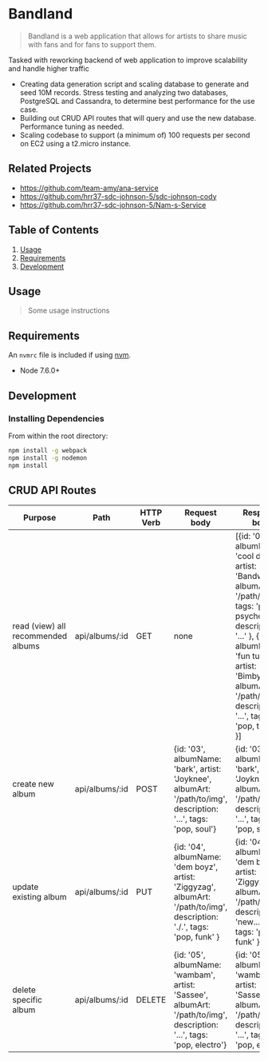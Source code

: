 # Bandland 
> Bandland is a web application that allows for artists to share music with fans and for fans to support them. 

Tasked with reworking backend of web application to improve scalability and handle higher traffic
- Creating data generation script and scaling database to generate and seed 10M records. Stress testing and analyzing two databases, PostgreSQL and Cassandra, to determine best performance for the use case. 
- Building out CRUD API routes that will query and use the new database. Performance tuning as needed.
- Scaling codebase to support (a minimum of) 100 requests per second on EC2 using a t2.micro instance. 


## Related Projects

  - https://github.com/team-amy/ana-service
  - https://github.com/hrr37-sdc-johnson-5/sdc-johnson-cody
  - https://github.com/hrr37-sdc-johnson-5/Nam-s-Service

## Table of Contents

1. [Usage](#Usage)
1. [Requirements](#requirements)
1. [Development](#development)

## Usage

> Some usage instructions

## Requirements

An `nvmrc` file is included if using [nvm](https://github.com/creationix/nvm).

- Node 7.6.0+

## Development

### Installing Dependencies

From within the root directory:

```sh
npm install -g webpack
npm install -g nodemon
npm install
```

## CRUD API Routes 

Purpose | Path | HTTP Verb | Request body        | Response body
--- | --- | --- | --- | --- 
read (view) all recommended albums | api/albums/:id | GET | none |  [{id: '01', albumName: 'cool dog', artist: 'Bandwidth', albumArt: '/path/to/img', tags: 'pop, psychedelic', description: '...' }, {id: '02', albumName: 'fun tunes', artist: 'Bimby', albumArt: '/path/to/img', description: '...', tags: 'pop, trance' }]
create new album | api/albums/:id | POST | {id: '03', albumName: 'bark', artist: 'Joyknee', albumArt: '/path/to/img', description: '...', tags: 'pop, soul'} | {id: '03', albumName: 'bark', artist: 'Joyknee', albumArt: '/path/to/img', description: '...', tags: 'pop, soul'}
update existing album | api/albums/:id | PUT | {id: '04', albumName: 'dem boyz', artist: 'Ziggyzag', albumArt: '/path/to/img', description: './.', tags: 'pop, funk' } | {id: '04', albumName: 'dem boyz', artist: 'Ziggyzag', albumArt: '/path/to/img', description: 'new...desc', tags: 'pop, funk' }
delete specific album | api/albums/:id | DELETE | {id: '05', albumName: 'wambam', artist: 'Sassee', albumArt: '/path/to/img', description: '...', tags: 'pop, electro'} | {id: '05', albumName: 'wambam', artist: 'Sassee', albumArt: '/path/to/img', description: '...', tags: 'pop, electro'}

